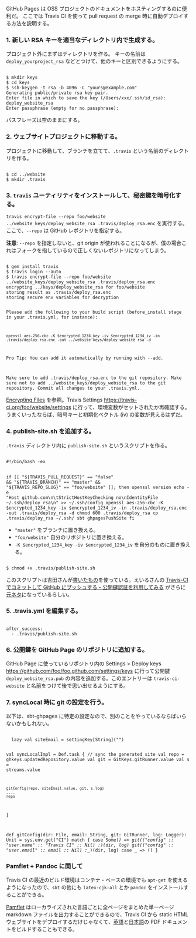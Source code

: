 GitHub Pages は OSS プロジェクトのドキュメントをホスティングするのに便利だ。
ここでは Travis CI を使って pull request の merge 時に自動デプロイする方法を説明する。

### 1. 新しい RSA キーを適当なディレクトリ内で生成する。

プロジェクト外にまずはディレクトリを作る。
キーの名前は `deploy_yourproject_rsa` などとつけて、他のキーと区別できるようにする。

<code>
$ mkdir keys
$ cd keys
$ ssh-keygen -t rsa -b 4096 -C "yours@example.com"
Generating public/private rsa key pair.
Enter file in which to save the key (/Users/xxx/.ssh/id_rsa): deploy_website_rsa
Enter passphrase (empty for no passphrase):
</code>

パスフレーズは空のままにする。

### 2. ウェブサイトプロジェクトに移動する。

プロジェクトに移動して、ブランチを立てて、`.travis` という名前のディレクトリを作る。

<code>
$ cd ../website
$ mkdir .travis
</code>

### 3. `travis` ユーティリティをインストールして、秘密鍵を暗号化する。

`travis encrypt-file --repo foo/website ../website_keys/deploy_website_rsa .travis/deploy_rsa.enc` を実行する。ここで、`--repo` は GitHub レポジトリを指定する。

**注意**: `--repo` を指定しないと、git origin が使われることになるが、僕の場合これはフォークを指しているので正しくないレポジトリになってしまう。

<code>
$ gem install travis
$ travis login --auto
$ travis encrypt-file --repo foo/website ../website_keys/deploy_website_rsa .travis/deploy_rsa.enc
encrypting ../keys/deploy_website_rsa for foo/website
storing result as .travis/deploy_rsa.enc
storing secure env variables for decryption

Please add the following to your build script (before_install stage in your .travis.yml, for instance):

    openssl aes-256-cbc -K $encrypted_1234_key -iv $encrypted_1234_iv -in .travis/deploy_rsa.enc -out ../website_keys/deploy_website_rsa -d

Pro Tip: You can add it automatically by running with --add.

Make sure to add .travis/deploy_rsa.enc to the git repository.
Make sure not to add ../website_keys/deploy_website_rsa to the git repository.
Commit all changes to your .travis.yml.
</code>

[Encrypting Files](https://docs.travis-ci.com/user/encrypting-files/) を参照。Travis Settings <https://travis-ci.org/foo/website/settings> に行って、環境変数がセットされたか再確認する。うまくいったならば、暗号キーと初期化ベクトル (iv) の変数が見えるはずだ。

### 4. publish-site.sh を追加する。

`.travis` ディレクトリ内に `publish-site.sh` というスクリプトを作る。

<code>
#!/bin/bash -ex

if [[ "${TRAVIS_PULL_REQUEST}" == "false" && "${TRAVIS_BRANCH}" == "master" && "${TRAVIS_REPO_SLUG}" == "foo/website" ]]; then
  openssl version
  echo -e "Host github.com\n\tStrictHostKeyChecking no\nIdentityFile ~/.ssh/deploy_rsa\n" >> ~/.ssh/config
  openssl aes-256-cbc -K $encrypted_1234_key -iv $encrypted_1234_iv -in .travis/deploy_rsa.enc -out .travis/deploy_rsa -d
  chmod 600 .travis/deploy_rsa
  cp .travis/deploy_rsa ~/.ssh/
  sbt ghpagesPushSite
fi
</code>

  - `"master"` をブランチに置き換える。
  - `"foo/website"` 自分のリポジトリに置き換える。
  - `-K $encrypted_1234_key -iv $encrypted_1234_iv` を自分のものに置き換える。

<code>
$ chmod +x .travis/publish-site.sh
</code>

このスクリプトは吉田さんが[書いたもの](https://github.com/foundweekends/conscript/commit/3dbeca317c363ca4c224ba4d5f0f9eb44a64d1bf)を使っている。えいるさんの [Travis-CI でコミットして GitHub にプッシュする - 公開鍵認証を利用してみる](http://blog.eiel.info/blog/2014/02/18/github-push-from-travis/) がさらに[元ネタ](https://twitter.com/xuwei_k/status/887519941884129284)になっているらしい。

### 5. .travis.yml を編集する。

<code>
after_success:
  - .travis/publish-site.sh
</code>

### 6. 公開鍵を GitHub Page のリポジトリに追加する。

GitHub Page に使っているリポジトリ内の Settings > Deploy keys https://github.com/foo/foo.github.com/settings/keys に行って公開鍵 `deploy_website_rsa.pub` の内容を追加する。このエントリーは `travis-ci-website` と名前をつけて後で思い出せるようにする。

### 7. syncLocal 時に git の設定を行う。

以下は、sbt-ghpages に特定の設定なので、別のことをやっているならばいらないかもしれない。

<code>
  lazy val siteEmail = settingKey[String]("")

  val syncLocalImpl = Def.task {
    // sync the generated site
    val repo = ghkeys.updatedRepository.value
    val git = GitKeys.gitRunner.value
    val s = streams.value

    gitConfig(repo, siteEmail.value, git, s.log)
    ....
    repo
  }

  def gitConfig(dir: File, email: String, git: GitRunner, log: Logger): Unit =
    sys.env.get("CI") match {
      case Some(_) =>
        git(("config" :: "user.name" :: "Travis CI" :: Nil) :_*)(dir, log)
        git(("config" :: "user.email" :: email :: Nil) :_*)(dir, log)
      case _           => ()
    }
</code>

### Pamflet + Pandoc に関して

Travis CI の最近のビルド環境はコンテナ・ベースの環境でも `apt-get` を使えるようになったので、`sbt` の他にも `latex-cjk-all` とか `pandoc` をインストールすることができる。

[Pamflet](http://www.foundweekends.org/pamflet/ja/) はローカライズされた言語ごとに全ページをまとめた単一ページ markdown ファイルを出力することができるので、Travis CI から static HTML ウェブサイトをデプロイするだけじゃなくて、[英語](https://github.com/sbt/sbt.github.com/blob/14cea8077dc369b7998b7fe59d958a4bf4c418a0/1.0/docs/sbt-reference.pdf)と[日本語](https://github.com/sbt/sbt.github.com/blob/14cea8077dc369b7998b7fe59d958a4bf4c418a0/1.0/docs/ja/sbt-reference.pdf)の PDF ドキュメントをビルドすることもできる。
